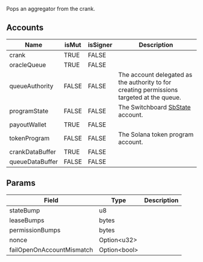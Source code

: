 Pops an aggregator from the crank.

## Accounts
|Name|isMut|isSigner|Description|
|--|--|--|--|
| crank | TRUE | FALSE |  | 
| oracleQueue | TRUE | FALSE |  | 
| queueAuthority | FALSE | FALSE | The account delegated as the authority to for creating permissions targeted at the queue. | 
| programState | FALSE | FALSE | The Switchboard [SbState](/api/idl/accounts/SbState) account. | 
| payoutWallet | TRUE | FALSE |  | 
| tokenProgram | FALSE | FALSE | The Solana token program account. | 
| crankDataBuffer | TRUE | FALSE |  | 
| queueDataBuffer | FALSE | FALSE |  | 
## Params
|Field|Type|Description|
|--|--|--|
| stateBump |  u8 |  |
| leaseBumps |  bytes |  |
| permissionBumps |  bytes |  |
| nonce |  Option&lt;u32&gt; |  |
| failOpenOnAccountMismatch |  Option&lt;bool&gt; |  |
